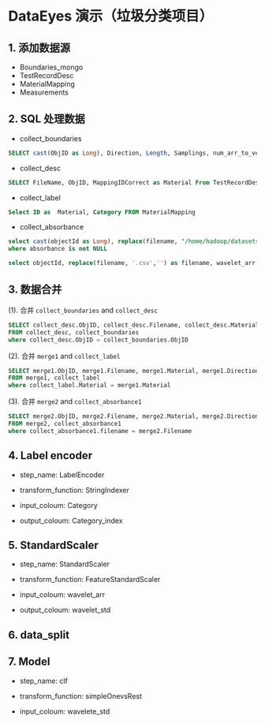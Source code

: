 # DataEyes 演示（垃圾分类项目）

## 1. 添加数据源
- Boundaries_mongo
- TestRecordDesc
- MaterialMapping
- Measurements
## 2. SQL 处理数据
- collect_boundaries
```sql
SELECT cast(ObjID as Long), Direction, Length, Samplings, num_arr_to_vec(Samplings) as hello from boundaries
```

- collect_desc

```sql
SELECT FileName, ObjID, MappingIDCorrect as Material From TestRecordDesc
```

- collect_label

```sql
Select ID as  Material, Category FROM MaterialMapping
```

- collect_absorbance

```sql
select cast(objectId as Long), replace(filename, "/home/hadoop/datasets/garbage_classification/TestRecords/", "") as filename, wavelet_db4(absorbance) as wavelet_arr from Measurements
where absorbance is not NULL
```

```sql
select objectId, replace(filename, '.csv','') as filename, wavelet_arr from  collect_absorbance
```

## 3. 数据合并

(1). 合并 `collect_boundaries`  and  `collect_desc`

```sql
SELECT collect_desc.ObjID, collect_desc.Filename, collect_desc.Material, collect_boundaries.Direction, collect_boundaries.Length, collect_boundaries.Samplings
FROM collect_desc, collect_boundaries 
where collect_desc.ObjID = collect_boundaries.ObjID
```

(2). 合并 `merge1`  and  `collect_label`

```sql
SELECT merge1.ObjID, merge1.Filename, merge1.Material, merge1.Direction, merge1.Length, merge1.Samplings, collect_label.Category
FROM merge1, collect_label 
where collect_label.Material = merge1.Material
```

(3). 合并 `merge2` and `collect_absorbance1`

```sql
SELECT merge2.ObjID, merge2.Filename, merge2.Material, merge2.Direction, merge2.Length, merge2.Samplings, merge2.Category, num_arr_to_vec(collect_absorbance1.wavelet_arr) as wavelet_arr
FROM merge2, collect_absorbance1
where collect_absorbance1.filename = merge2.Filename
```

## 4. Label encoder

- step_name:  LabelEncoder

- transform_function:  StringIndexer
- input_coloum: Category
- output_coloum: Category_index

## 5. StandardScaler

- step_name:  StandardScaler

- transform_function:  FeatureStandardScaler
- input_coloum: wavelet_arr
- output_coloum: wavelet_std

## 6. data_split

## 7. Model

- step_name:  clf

- transform_function:  simpleOnevsRest

- input_coloum:  wavelete_std

  



